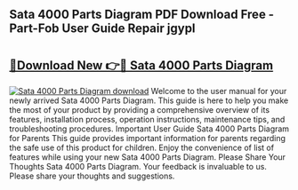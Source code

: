 ## Sata 4000 Parts Diagram PDF Download Free - Part-Fob User Guide Repair jgypI

# <h2><a href="http://dftlan.blite.top/?on=Sata+4000+Parts+Diagram">🔗Download New 👉🔴 Sata 4000 Parts Diagram</a></h2>

[![Sata 4000 Parts Diagram download](https://i.imgur.com/lujVjoI.png)](http://dftlan.blite.top/?on=Sata+4000+Parts+Diagram)
Welcome to the user manual for your newly arrived Sata 4000 Parts Diagram. This guide is here to help you make the most of your product by providing a comprehensive overview of its features, installation process, operation instructions, maintenance tips, and troubleshooting procedures. Important User Guide Sata 4000 Parts Diagram for Parents This guide provides important information for parents regarding the safe use of this product for children. Enjoy the convenience of list of features while using your new Sata 4000 Parts Diagram. Please Share Your Thoughts Sata 4000 Parts Diagram. Your feedback is invaluable to us. Please share your thoughts and suggestions.
